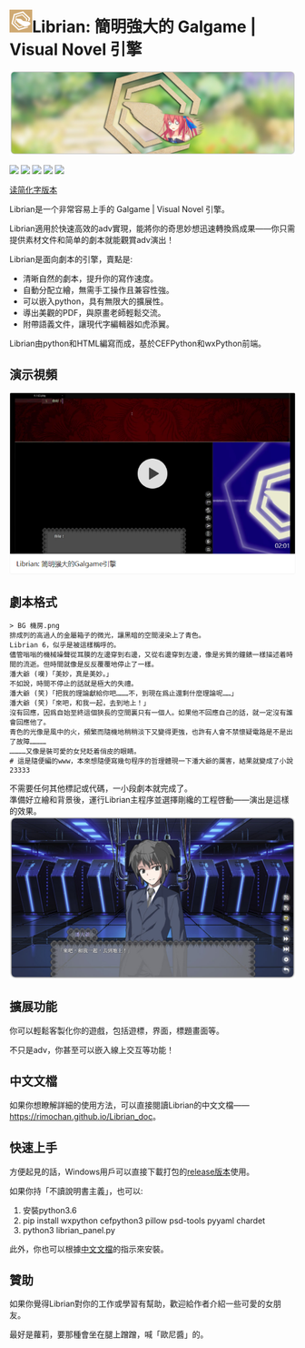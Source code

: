 # ![](資源/Librian小.png)Librian: 簡明強大的 Galgame | Visual Novel 引擎

![Librian2.jpg](./資源/Librian2.jpg)

![](https://img.shields.io/github/stars/RimoChan/Librian.svg)
![](https://img.shields.io/badge/platform-windows-blueviolet.svg)
![](https://img.shields.io/github/release/RimoChan/librian.svg)
![](https://img.shields.io/github/downloads/RimoChan/librian/total.svg)
![](https://img.shields.io/github/license/RimoChan/Librian.svg)

[读简化字版本](readme_chs.md)

Librian是一个非常容易上手的 Galgame | Visual Novel 引擎。   

Librian適用於快速高效的adv實現，能將你的奇思妙想迅速轉換爲成果——你只需提供素材文件和简单的劇本就能觀賞adv演出！

Librian是面向劇本的引擎，賣點是: 

-   清晰自然的劇本，提升你的寫作速度。
-   自動分配立繪，無需手工操作且兼容性強。
-   可以嵌入python，具有無限大的擴展性。
-   導出美觀的PDF，與原畫老師輕鬆交流。
-   附帶語義文件，讓現代字編輯器如虎添翼。

Librian由python和HTML編寫而成，基於CEFPython和wxPython前端。

## 演示視頻

[![視頻佔位](./資源/視頻佔位.png)](https://www.zhihu.com/video/1075418256290131968)  

## 劇本格式

    > BG 機房.png
    排成列的高過人的金屬箱子的微光，讓黑暗的空間浸染上了青色。
    Librian 6，似乎是被這樣稱呼的。
    儘管嗡嗡的機械噪聲從耳膜的左邊穿到右邊，又從右邊穿到左邊，像是劣質的鐘錶一樣描述着時間的流逝。但時間就像是反反覆覆地停止了一樣。
    潘大爺 (嘆)「美妙，真是美妙。」
    不如說，時間不停止的話就是極大的失禮。
    潘大爺 (笑)「把我的理論獻給你吧………不，到現在爲止還剩什麼理論呢……」
    潘大爺 (笑)「來吧，和我一起，去到地上！」
    沒有回應，因爲自始至終這個狹長的空間裏只有一個人。如果他不回應自己的話，就一定沒有誰會回應他了。
    青色的光像是風中的火，頻繁而隨機地稍稍淡下又變得更強，也許有人會不禁懷疑電路是不是出了故障…………
    …………又像是裝可愛的女兒眨着俏皮的眼睛。
    # 這是隨便編的www，本來想隨便寫幾句程序的哲理體現一下潘大爺的厲害，結果就變成了小說23333

不需要任何其他標記或代碼，一小段劇本就完成了。  
準備好立繪和背景後，運行Librian主程序並選擇剛纔的工程啓動——演出是這樣的效果。  
![圖1](文檔/樣例_潘大爺.jpg)

## 擴展功能

你可以輕鬆客製化你的遊戲，包括遊標，界面，標題畫面等。

不只是adv，你甚至可以嵌入線上交互等功能！

## 中文文檔

如果你想瞭解詳細的使用方法，可以直接閱讀Librian的中文文檔——<https://rimochan.github.io/Librian_doc>。

## 快速上手

方便起見的話，Windows用戶可以直接下載打包的[release版本](https://github.com/RimoChan/Librian/releases)使用。

如果你持「不讀說明書主義」，也可以: 

1.  安裝python3.6
2.  pip install wxpython cefpython3 pillow psd-tools pyyaml chardet
3.  python3 librian_panel.py

此外，你也可以根據[中文文檔](https://rimochan.github.io/Librian_doc)的指示來安裝。

## 贊助

如果你覺得Librian對你的工作或學習有幫助，歡迎給作者介紹一些可愛的女朋友。

最好是蘿莉，要那種會坐在腿上蹭蹭，喊「歐尼醬」的。
